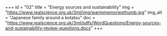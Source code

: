 +++
id = "02"
title = "Energy sources and sustainability"
img = "https://www.realscience.org.uk/3ml/img/warmmemoriesthumb.jpg"
img_alt = "Japanese family around a kotatsu"
doc = "https://www.realscience.org.uk/3ml/pdfs/WordQuestions/Energy-sources-and-sustainability-review-questions.docx"
+++
